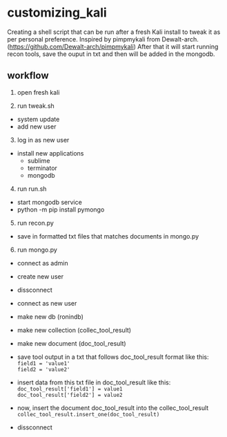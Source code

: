 # customizing_kali
Creating a shell script that can be run after a fresh Kali install to tweak it as per personal preference. Inspired by pimpmykali from Dewalt-arch. (https://github.com/Dewalt-arch/pimpmykali) After that it will start running recon tools, save the ouput in txt and then will be added in the mongodb.

## workflow

1. open fresh kali

2. run tweak.sh
- system update
- add new user

3. log in as new user
- install new applications
	- sublime
 	- terminator
	- mongodb

4. run run.sh
- start mongodb service
- python -m pip install pymongo

5. run recon.py
- save in formatted txt files that matches documents in mongo.py

6. run mongo.py
- connect as admin
- create new user
- dissconnect

- connect as new user
- make new db (ronindb)

- make new collection (collec_tool_result)
- make new document (doc_tool_result)

- save tool output in a txt that follows doc_tool_result format like this:<br>
`field1 = 'value1'`<br>
`field2 = 'value2'`<br>

- insert data from this txt file in doc_tool_result like this:<br>
`doc_tool_result['field1'] = value1`<br>
`doc_tool_result['field2'] = value2`<br>

- now, insert the document doc_tool_result into the collec_tool_result<br>
`collec_tool_result.insert_one(doc_tool_result)`<br>

- dissconnect

